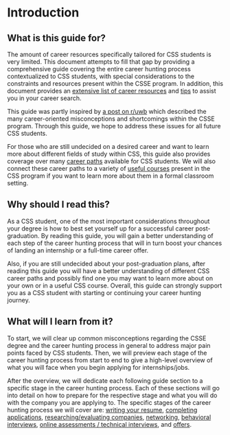 # Introduction


## What is this guide for?

The amount of career resources specifically tailored for CSS students is very limited. This document attempts to fill that gap by providing a comprehensive guide covering the entire career hunting process contextualized to CSS students, with special considerations to the constraints and resources present within the CSSE program. In addition, this document provides an [extensive list of career resources](Appendix/A-Resource_List.md) and [tips](Appendix/D-Other_Tips.md) to assist you in your career search.

This guide was partly inspired by [a post on r/uwb](https://www.reddit.com/r/uwb/comments/kyd1j2/thoughts_on_the_csse_program_as_someone_working/) which described the many career-oriented misconceptions and shortcomings within the CSSE program. Through this guide, we hope to address these issues for all future CSS students.

For those who are still undecided on a desired career and want to learn more about different fields of study within CSS, this guide also provides coverage over many [career paths](Appendix/B-Career_Paths.md) available for CSS students. We will also connect these career paths to a variety of [useful courses](Appendix/C-Coursework.md) present in the CSS program if you want to learn more about them in a formal classroom setting.


## Why should I read this?

As a CSS student, one of the most important considerations throughout your degree is how to best set yourself up for a successful career post-graduation. By reading this guide, you will gain a better understanding of each step of the career hunting process that will in turn boost your chances of landing an internship or a full-time career offer.   

Also, if you are still undecided about your post-graduation plans, after reading this guide you will have a better understanding of different CSS career paths and possibly find one you may want to learn more about on your own or in a useful CSS course. Overall, this guide can strongly support you as a CSS student with starting or continuing your career hunting journey.


## What will I learn from it?

To start, we will clear up common misconceptions regarding the CSSE degree and the career hunting process in general to address major pain points faced by CSS students. Then, we will preview each stage of the career hunting process from start to end to give a high-level overview of what you will face when you begin applying for internships/jobs.

After the overview, we will dedicate each following guide section to a specific stage in the career hunting process. Each of these sections will go into detail on how to prepare for the respective stage and what you will do with the company you are applying to. The specific stages of the career hunting process we will cover are: [writing your resume](Career%20Guide/1-Writing_Your_Resume.md), [completing applications](Career%20Guide/2-When_To_Apply.md), [researching/evaluating companies](Career%20Guide/4-About_Companies.md), [networking](Career%20Guide/5-Networking.md), [behavioral interviews](Career%20Guide/6-The_Behavioral_Interview.md), [online assessments / technical interviews](Career%20Guide/7-The_OA_and_Technical_Interview.md), and [offers](Career%20Guide/8-The_Offer.md).  